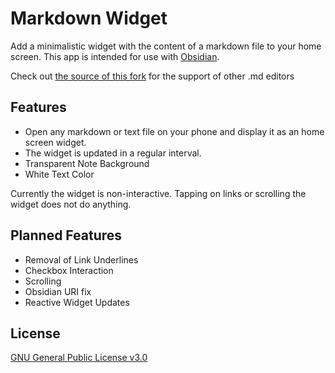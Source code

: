 # Markdown Widget
Add a minimalistic widget with the content of a markdown file to your home screen.
This app is intended for use with [Obsidian](https://obsidian.md).

Check out [the source of this fork](https://github.com/Tiim/Android-Markdown-Widget) for the support of other .md editors

## Features
* Open any markdown or text file on your phone and display it as an home screen widget.
* The widget is updated in a regular interval.
* Transparent Note Background
* White Text Color

Currently the widget is non-interactive. Tapping on links or scrolling the widget does not do anything.

## Planned Features
* Removal of Link Underlines
* Checkbox Interaction
* Scrolling
* Obsidian URI fix
* Reactive Widget Updates

## License
[GNU General Public License v3.0](https://github.com/Sove67/Android-MD-Widget-Note8-Dark/blob/main/LICENSE.md)
